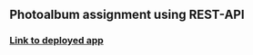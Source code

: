 ## Photoalbum assignment using REST-API

### [Link to deployed app](https://photoalbum-assignment.herokuapp.com/photos)
